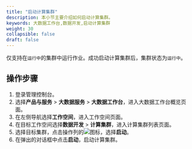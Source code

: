 ```yaml
---
title: "启动计算集群"
description: 本小节主要介绍如何启动计算集群。 
keywords: 大数据工作台,数据开发,启动计算集群
weight: 30
collapsible: false
draft: false
---
```


仅支持在`运行中`的集群中运行作业。成功启动计算集群后，集群状态为`运行中`。

## 操作步骤

1. 登录管理控制台。
2. 选择**产品与服务** > **大数据服务** > **大数据工作台**，进入大数据工作台概览页面。
3. 在左侧导航选择**工作空间**，进入工作空间页面。
4. 在目标工作空间选择**数据开发** > **计算集群**，进入计算集群列表页面。
5. 选择目标集群，点击操作列的![](/bigdata/dataomnis/_images/icon_more_cluster.png)图标，选择**启动**。
6. 在弹出的对话框中点击**启动**，启动计算集群。   